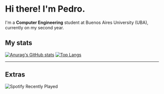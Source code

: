 # Hi there! I'm Pedro.

I'm a **Computer Engineering** student at Buenos Aires University (UBA), currently on my second year. 

## My stats 

[![Anurag's GitHub stats](https://github-readme-stats.vercel.app/api?username=pedrociliberto&theme=react&show_icons=true&border_radius=5)](https://github.com/anuraghazra/github-readme-stats)
[![Top Langs](https://github-readme-stats.vercel.app/api/top-langs/?username=pedrociliberto&layout=compact&theme=react&border_radius=5)](https://github.com/anuraghazra/github-readme-stats)

---

## Extras

![Spotify Recently Played](https://spotify-recently-played-readme.vercel.app/api?user=colocruzandes&count=3&width=465)

<!--
**pedrociliberto/pedrociliberto** is a ✨ _special_ ✨ repository because its `README.md` (this file) appears on your GitHub profile.

Here are some ideas to get you started:

- 🔭 I’m currently working on ...
- 🌱 I’m currently learning ...
- 👯 I’m looking to collaborate on ...
- 🤔 I’m looking for help with ...
- 💬 Ask me about ...
- 📫 How to reach me: ...
- 😄 Pronouns: ...
- ⚡ Fun fact: ...
-->
